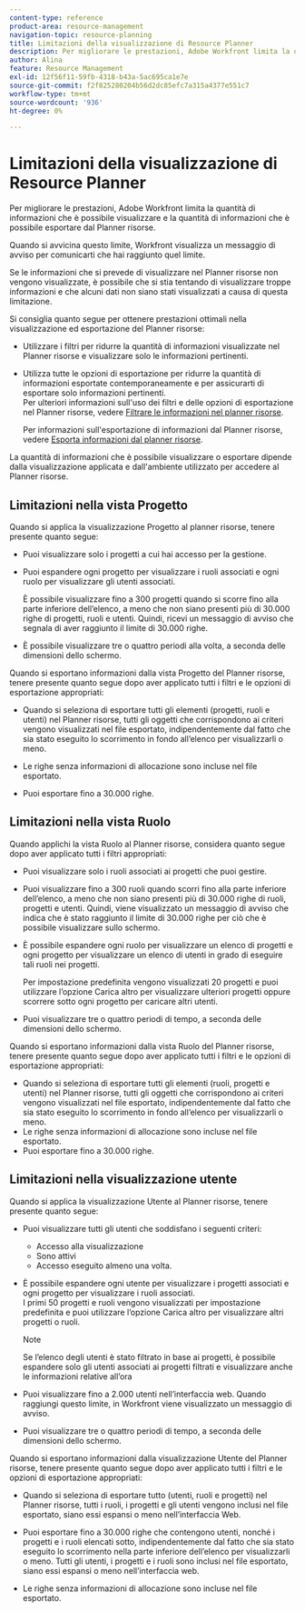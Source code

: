 ```yaml
---
content-type: reference
product-area: resource-management
navigation-topic: resource-planning
title: Limitazioni della visualizzazione di Resource Planner
description: Per migliorare le prestazioni, Adobe Workfront limita la quantità di informazioni che è possibile visualizzare e la quantità di informazioni che è possibile esportare dal Planner risorse.
author: Alina
feature: Resource Management
exl-id: 12f56f11-59fb-4318-b43a-5ac695ca1e7e
source-git-commit: f2f825280204b56d2dc85efc7a315a4377e551c7
workflow-type: tm+mt
source-wordcount: '936'
ht-degree: 0%

---
```


# Limitazioni della visualizzazione di Resource Planner

Per migliorare le prestazioni, Adobe Workfront limita la quantità di informazioni che è possibile visualizzare e la quantità di informazioni che è possibile esportare dal Planner risorse.

Quando si avvicina questo limite, Workfront visualizza un messaggio di avviso per comunicarti che hai raggiunto quel limite.

Se le informazioni che si prevede di visualizzare nel Planner risorse non vengono visualizzate, è possibile che si stia tentando di visualizzare troppe informazioni e che alcuni dati non siano stati visualizzati a causa di questa limitazione.

Si consiglia quanto segue per ottenere prestazioni ottimali nella visualizzazione ed esportazione del Planner risorse:

* Utilizzare i filtri per ridurre la quantità di informazioni visualizzate nel Planner risorse e visualizzare solo le informazioni pertinenti.
* Utilizza tutte le opzioni di esportazione per ridurre la quantità di informazioni esportate contemporaneamente e per assicurarti di esportare solo informazioni pertinenti.\
   Per ulteriori informazioni sull&#39;uso dei filtri e delle opzioni di esportazione nel Planner risorse, vedere [Filtrare le informazioni nel planner risorse](../../resource-mgmt/resource-planning/filter-resource-planner.md).

   Per informazioni sull&#39;esportazione di informazioni dal Planner risorse, vedere [Esporta informazioni dal planner risorse](../../resource-mgmt/resource-planning/export-resource-planner.md).

La quantità di informazioni che è possibile visualizzare o esportare dipende dalla visualizzazione applicata e dall&#39;ambiente utilizzato per accedere al Planner risorse.

## Limitazioni nella vista Progetto

Quando si applica la visualizzazione Progetto al planner risorse, tenere presente quanto segue:

* Puoi visualizzare solo i progetti a cui hai accesso per la gestione.
* Puoi espandere ogni progetto per visualizzare i ruoli associati e ogni ruolo per visualizzare gli utenti associati.

   È possibile visualizzare fino a 300 progetti quando si scorre fino alla parte inferiore dell’elenco, a meno che non siano presenti più di 30.000 righe di progetti, ruoli e utenti. Quindi, ricevi un messaggio di avviso che segnala di aver raggiunto il limite di 30.000 righe.

* È possibile visualizzare tre o quattro periodi alla volta, a seconda delle dimensioni dello schermo.

Quando si esportano informazioni dalla vista Progetto del Planner risorse, tenere presente quanto segue dopo aver applicato tutti i filtri e le opzioni di esportazione appropriati:

* Quando si seleziona di esportare tutti gli elementi (progetti, ruoli e utenti) nel Planner risorse, tutti gli oggetti che corrispondono ai criteri vengono visualizzati nel file esportato, indipendentemente dal fatto che sia stato eseguito lo scorrimento in fondo all’elenco per visualizzarli o meno.
* Le righe senza informazioni di allocazione sono incluse nel file esportato.

* Puoi esportare fino a 30.000 righe.

## Limitazioni nella vista Ruolo

Quando applichi la vista Ruolo al Planner risorse, considera quanto segue dopo aver applicato tutti i filtri appropriati:

* Puoi visualizzare solo i ruoli associati ai progetti che puoi gestire.

* Puoi visualizzare fino a 300 ruoli quando scorri fino alla parte inferiore dell’elenco, a meno che non siano presenti più di 30.000 righe di ruoli, progetti e utenti. Quindi, viene visualizzato un messaggio di avviso che indica che è stato raggiunto il limite di 30.000 righe per ciò che è possibile visualizzare sullo schermo.
* È possibile espandere ogni ruolo per visualizzare un elenco di progetti e ogni progetto per visualizzare un elenco di utenti in grado di eseguire tali ruoli nei progetti.

   Per impostazione predefinita vengono visualizzati 20 progetti e puoi utilizzare l’opzione Carica altro per visualizzare ulteriori progetti oppure scorrere sotto ogni progetto per caricare altri utenti.

* Puoi visualizzare tre o quattro periodi di tempo, a seconda delle dimensioni dello schermo.

Quando si esportano informazioni dalla vista Ruolo del Planner risorse, tenere presente quanto segue dopo aver applicato tutti i filtri e le opzioni di esportazione appropriati:

* Quando si seleziona di esportare tutti gli elementi (ruoli, progetti e utenti) nel Planner risorse, tutti gli oggetti che corrispondono ai criteri vengono visualizzati nel file esportato, indipendentemente dal fatto che sia stato eseguito lo scorrimento in fondo all’elenco per visualizzarli o meno.
* Le righe senza informazioni di allocazione sono incluse nel file esportato.
* Puoi esportare fino a 30.000 righe.

## Limitazioni nella visualizzazione utente

Quando si applica la visualizzazione Utente al Planner risorse, tenere presente quanto segue:

* Puoi visualizzare tutti gli utenti che soddisfano i seguenti criteri:

   * Accesso alla visualizzazione
   * Sono attivi
   * Accesso eseguito almeno una volta.

* È possibile espandere ogni utente per visualizzare i progetti associati e ogni progetto per visualizzare i ruoli associati.\
   I primi 50 progetti e ruoli vengono visualizzati per impostazione predefinita e puoi utilizzare l’opzione Carica altro per visualizzare altri progetti o ruoli.

   >[!NOTE]
   >
   >Se l’elenco degli utenti è stato filtrato in base ai progetti, è possibile espandere solo gli utenti associati ai progetti filtrati e visualizzare anche le informazioni relative all’ora

* Puoi visualizzare fino a 2.000 utenti nell’interfaccia web. Quando raggiungi questo limite, in Workfront viene visualizzato un messaggio di avviso.
* Puoi visualizzare tre o quattro periodi di tempo, a seconda delle dimensioni dello schermo.

Quando si esportano informazioni dalla visualizzazione Utente del Planner risorse, tenere presente quanto segue dopo aver applicato tutti i filtri e le opzioni di esportazione appropriati:

* Quando si seleziona di esportare tutto (utenti, ruoli e progetti) nel Planner risorse, tutti i ruoli, i progetti e gli utenti vengono inclusi nel file esportato, siano essi espansi o meno nell’interfaccia Web.

* Puoi esportare fino a 30.000 righe che contengono utenti, nonché i progetti e i ruoli elencati sotto, indipendentemente dal fatto che sia stato eseguito lo scorrimento nella parte inferiore dell’elenco per visualizzarli o meno. Tutti gli utenti, i progetti e i ruoli sono inclusi nel file esportato, siano essi espansi o meno nell’interfaccia web.
* Le righe senza informazioni di allocazione sono incluse nel file esportato.
